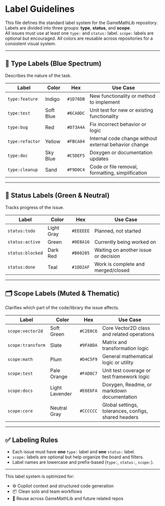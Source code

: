 # Label Guidelines

This file defines the standard label system for the GameMathLib repository.  
Labels are divided into three groups: **type**, **status**, and **scope**.  
All issues must use at least one `type:` and `status:` label. `scope:` labels are optional but encouraged.
All colors are reusable across repositories for a consistent visual system.

---

## 🧩 Type Labels (Blue Spectrum)
Describes the nature of the task.

| Label           | Color     | Hex       | Use Case                                             |
|----------------|-----------|-----------|------------------------------------------------------|
| `type:feature` | Indigo    | `#1D76DB` | New functionality or method to implement             |
| `type:test`    | Soft Blue | `#6CA0DC` | Unit test for new or existing functionality          |
| `type:bug`     | Red       | `#D73A4A` | Fix incorrect behavior or logic                      |
| `type:refactor`| Yellow    | `#FBCA04` | Internal code change without external behavior change|
| `type:doc`     | Sky Blue  | `#C5DEF5` | Doxygen or documentation updates                     |
| `type:cleanup` | Sand      | `#F9D0C4` | Code or file removal, formatting, simplification     |

---

## 🚦 Status Labels (Green & Neutral)
Tracks progress of the issue.

| Label            | Color     | Hex       | Use Case                              |
|------------------|-----------|-----------|----------------------------------------|
| `status:todo`    | Light Gray| `#EEEEEE` | Planned, not started                   |
| `status:active`  | Green     | `#0E8A16` | Currently being worked on              |
| `status:blocked` | Dark Red  | `#B60205` | Waiting on another issue or decision   |
| `status:done`    | Teal      | `#1DD2AF` | Work is complete and merged/closed     |

---

## 🗂️ Scope Labels (Muted & Thematic)
Clarifies which part of the code/library the issue affects.

| Label              | Color         | Hex       | Use Case                                              |
|-------------------|---------------|-----------|-------------------------------------------------------|
| `scope:vector2d`   | Soft Green    | `#C2E0C6` | Core Vector2D class and related operations            |
| `scope:transform`  | Slate         | `#9FA8DA` | Matrix and transformation logic                       |
| `scope:math`       | Plum          | `#D4C5F9` | General mathematical logic or utility                 |
| `scope:test`       | Pale Orange   | `#FAD8C7` | Unit test coverage or test framework logic            |
| `scope:docs`       | Light Lavender| `#E6E6FA` | Doxygen, Readme, or markdown documentation            |
| `scope:core`       | Neutral Gray  | `#CCCCCC` | Global settings, tolerances, configs, shared headers  |

---

## ✅ Labeling Rules
- Each issue must have **one** `type:` label and **one** `status:` label.
- `scope:` labels are optional but help organize the board and filters.
- Label names are lowercase and prefix-based (`type:`, `status:`, `scope:`).

---

This label system is optimized for:
- ⚙️ Copilot context and structured code generation
- 📦 Clean solo and team workflows
- 🔁 Reuse across GameMathLib and future related repos